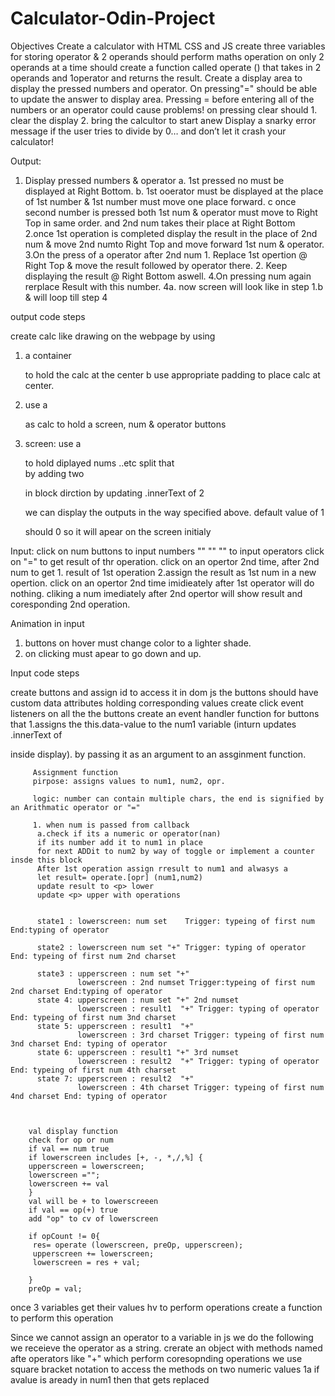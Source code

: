 # Calculator-Odin-Project
Objectives
Create a calculator with HTML CSS and JS
 create three variables for storing operator & 2 operands
 should perform maths operation on only 2 operands at a time
 should create a function called operate () that takes in 2 operands and 1operator and returns the result.
 Create a display area to display the pressed numbers and operator.
 On pressing"=" should be able to update the answer to display area.
 Pressing = before entering all of the numbers or an operator could cause problems!
 on pressing clear should 1. clear the display
                          2. bring the calcultor to start anew
Display a snarky error message if the user tries to divide by 0… and don’t let it crash your calculator!


Output:
1. Display pressed numbers & operator
 a. 1st pressed no must be displayed at Right Bottom.
 b. 1st ooerator must be displayed at the place of 1st number & 1st number must move one place forward.
 c once second number is pressed both 1st num & operator must move to Right Top in same order. and 2nd num takes their place at Right Bottom
2.once 1st operation is completed display the result in the place of 2nd num & move 2nd numto Right Top and move forward 1st num & operator.
3.On the press of a operator after 2nd num 1. Replace 1st opertion @ Right Top & move the result                                        followed by operator there.
                                           2. Keep displaying the result @ Right Bottom aswell.
4.On pressing num again rerplace Result with this number. 
4a. now screen will look like in step 1.b & will loop till step 4  

output code steps

create calc like drawing on the webpage by using 
1. a container <div> to hold the calc at the center
   b use appropriate padding to place calc at center.
   
2. use a <div> as calc to hold a screen, num & operator buttons
3. screen: use a <div> to hold diplayed nums ..etc
           split that <div> by adding two <p> in block dirction
           by updating .innerText of 2 <p> we can display the outputs in the way specified above.
          default value of 1<p> should 0 so it will apear on the screen initialy
           

Input:
click on num buttons to input numbers
"" ""       ""       to input operators
click on "=" to get result of thr operation.
click on an opertor 2nd time, after 2nd num to get 1. result of 1st operation 
                                                   2.assign the result as 1st num in a                                                    new opertion.
click on an opertor 2nd time imidieately after 1st operator will do nothing.
cliking a num imediately after 2nd opertor will show result and coresponding 2nd operation.

Animation in input
1. buttons on hover must change color to a lighter shade.
2. on clicking must apear to go down and up.


Input code steps

create buttons and assign id to access it in dom js
the buttons should have custom data attributes holding corresponding values
create click event listeners on all the the buttons
create an event handler function for buttons that 
         1.assigns the this.data-value to the num1 variable (inturn updates .innerText of <p> inside display). by passing it as an argument to an assginment function.
         
         Assignment function
         pirpose: assigns values to num1, num2, opr.
         
         logic: number can contain multiple chars, the end is signified by an Arithmatic operator or "="
         
         1. when num is passed from callback
          a.check if its a numeric or operator(nan)
          if its number add it to num1 in place 
          for next ADDit to num2 by way of toggle or implement a counter insde this block
          After 1st operation assign rresult to num1 and alwasys a
          let result= operate.[opr] (num1,num2)
          update result to <p> lower
          update <p> upper with operations
          
          
          state1 : lowerscreen: num set    Trigger: typeing of first num End:typing of operator
          
          state2 : lowerscreen num set "+" Trigger: typing of operator End: typeing of first num 2nd charset 
          
          state3 : upperscreen : num set "+" 
                   lowerscreen : 2nd numset Trigger:typeing of first num 2nd charset End:typing of operator
          state 4: upperscreen : num set "+" 2nd numset 
                   lowerscreen : result1  "+" Trigger: typing of operator End: typeing of first num 3nd charset
          state 5: upperscreen : result1  "+" 
                   lowerscreen : 3rd charset Trigger: typeing of first num 3nd charset End: typing of operator 
          state 6: upperscreen : result1 "+" 3rd numset 
                   lowerscreen : result2  "+" Trigger: typing of operator End: typeing of first num 4th charset
          state 7: upperscreen : result2  "+" 
                   lowerscreen : 4th charset Trigger: typeing of first num 4nd charset End: typing of operator
                   
                   
                   
        val display function
        check for op or num
        if val == num true     
        if lowerscreen includes [+, -, *,/,%] {
        upperscreen = lowerscreen;
        lowerscreen ="";
        lowerscreen += val
        } 
        val will be + to lowerscreeen
        if val == op(+) true
        add "op" to cv of lowerscreen
        
        if opCount != 0{
         res= operate (lowerscreen, preOp, upperscreen);
         upperscreen += lowerscreen; 
         lowerscreen = res + val;
         
        }
        preOp = val;
        
        
          
once 3 variables get their values hv to perform operations
create a function to perform this operation

Since we cannot assign an operator to a variable in js we do the following
we receieve the operator as a string.
crerate an object with methods named afte operators like "+" which perform coresopnding operations
we use square bracket notation to access the methods on two numeric values 
                                                  1a if avalue is aready in num1 then that gets replaced
                                                                        
   
